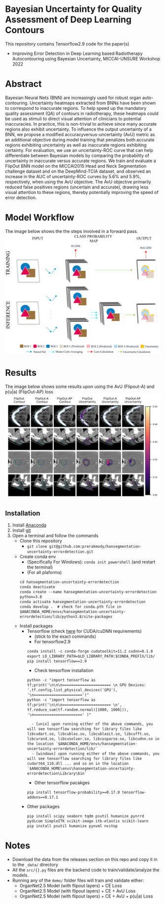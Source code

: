 # Bayesian Uncertainty for Quality Assessment of Deep Learning Contours
This repository contains Tensorflow2.9 code for the paper(s)
 - Improving Error Detection in Deep Learning based Radiotherapy Autocontouring using Bayesian Uncertainty, MICCAI-UNSURE Workshop 2022

# Abstract
Bayesian Neural Nets (BNN) are increasingly used for robust organ auto-contouring. Uncertainty heatmaps extracted from BNNs have been shown to correspond to inaccurate regions. To help speed up the mandatory quality assessment (QA) of contours in radiotherapy, these heatmaps could be used as stimuli to direct visual attention of clinicians to potential inaccuracies. In practice, this is non-trivial to achieve since many accurate regions also exhibit uncertainty. To influence the output uncertainty of a BNN, we propose a modified accuracyversus-uncertainty (AvU) metric as an additional objective during model training that penalizes both accurate regions exhibiting uncertainty as well as inaccurate regions exhibiting certainty. For evaluation, we use an uncertainty-ROC curve that can help differentiate between Bayesian models by comparing the probability of uncertainty in inaccurate versus accurate regions. We train and evaluate a FlipOut BNN model on the MICCAI2015 Head and Neck Segmentation challenge dataset and on the DeepMind-TCIA dataset, and observed an increase in the AUC of uncertainty-ROC curves by 5.6% and 5.9%, respectively, when using the AvU objective. The AvU objective primarily reduced false positives regions (uncertain and accurate), drawing less visual attention to these regions, thereby potentially improving the speed of error detection.

# Model Workflow
The image below shows the the steps involved in a forward pass. 
![Model Forward Pass](/src/assets/paper_overview-v3.png)

# Results
The image below shows some results upon using the AvU (Flipout-A) and p(u|a) (FlipOut-AP) loss
![Model Forward Pass](/src/assets/MICCAI22-Flips-Ent_norm-thresh05-v3.png)

## Installation
1. Install [Anaconda](https://docs.anaconda.com/anaconda/install/)
2. Install [git](https://git-scm.com/downloads)
3. Open a terminal and follow the commands
    - Clone this repository
        - `git clone git@github.com:prerakmody/hansegmentation-uncertainty-errordetection.git`
    - Create conda env
        - (Specifically For Windows): `conda init powershell` (and restart the terminal)
        - (For all plaforms)
        ```
        cd hansegmentation-uncertainty-errordetection
        conda deactivate
        conda create --name hansegmentation-uncertainty-errordetection python=3.8
        conda activate hansegmentation-uncertainty-errordetection
        conda develop .  # check for conda.pth file in $ANACONDA_HOME/envs/hansegmentation-uncertainty-errordetection/lib/python3.8/site-packages
        ```
    - Install packages
        - Tensorflow (check [here]((https://www.tensorflow.org/install/source#tested_build_configurations)) for CUDA/cuDNN requirements)
            - (stick to the exact commands) 
            - For tensorflow2.9
            ```
            conda install -c conda-forge cudatoolkit=11.2 cudnn=8.1.0
            export LD_LIBRARY_PATH=$LD_LIBRARY_PATH:$CONDA_PREFIX/lib/
            pip install tensorflow==2.9
            ```
            - Check tensorflow installation
            ```
            python -c "import tensorflow as tf;print('\n\n\n====================== \n GPU Devices: ',tf.config.list_physical_devices('GPU'), '\n======================')"
            python -c "import tensorflow as tf;print('\n\n\n====================== \n', tf.reduce_sum(tf.random.normal([1000, 1000])), '\n======================' )"
            ```
                - [unix] upon running either of the above commands, you will see tensorflow searching for library files like libcudart.so, libcublas.so, libcublasLt.so, libcufft.so, libcurand.so, libcusolver.so, libcusparse.so, libcudnn.so in the location `$ANACONDA_HOME/envs/hansegmentation-uncertainty-errordetection/lib/`
                - [windows] upon running either of the above commands, you will see tensorflow searching for library files like cudart64_110.dll ... and so on in the location `$ANACONDA_HOME\envs\hansegmentation-uncertainty-errordetection\Library\bin`

            - Other tensorflow pacakges
            ```
            pip install tensorflow-probability==0.17.0 tensorflow-addons==0.17.1
            ```
        - Other packages
            ```
            pip install scipy seaborn tqdm psutil humanize pynrrd pydicom SimpleITK scikit-image itk-elastix scikit-learn
            pip install psutil humanize pynvml nvitop
            ```

# Notes
 - Download the data from the releases section on this repo and copy it in to the `_data/` directory
 - All the `src/{}.py` files are the backend code to train/validate/analyze the models.
 - Running any of the `demo/` folder files will train and validate either:
    - OrganNet2.5 Model (with flipout layers) + CE Loss
    - OrganNet2.5 Model (with flipout layers) + CE + AvU Loss
    - OrganNet2.5 Model (with flipout layers) + CE + AvU + p(u|a) Loss